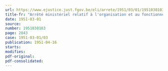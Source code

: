 ```yaml
---
url: https://www.ejustice.just.fgov.be/eli/arrete/1951/03/01/1951030103/justel
title-fr: "Arrêté ministériel relatif à l'organisation et au fonctionnement de l'école coloniale (abrogé par AM 29-03-1956, art. 20)"
date: 1951-03-01
source:
number: 1951030103
page: 2843
case: 1951-03-01/03
publication: 1951-04-16
starts:
modifies:
pdf-original:
pdf-consolidated:
---
```


